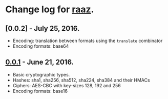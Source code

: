 # Change log for [raaz].

## [0.0.2] - July 25, 2016.

* Encoding: translation between formats using the `translate`
  combinator
* Encoding formats: base64


## [0.0.1] - June 21, 2016.

* Basic cryptographic types.
* Hashes: sha1, sha256, sha512, sha224, sha384 and their HMACs
* Ciphers: AES-CBC with key-sizes 128, 192 and 256
* Encoding formats: base16

[0.0.1]: <http://github.com/raaz-crypto/raaz/releases/tag/v0.0.1>
[raaz]:  <http://github.com/raaz-crypto/raaz/>
